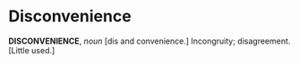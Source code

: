 # Disconvenience

**DISCONVENIENCE**, _noun_ \[dis and convenience.\] Incongruity; disagreement. \[Little used.\]